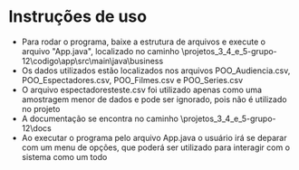 # Instruções de uso

- Para rodar o programa, baixe a estrutura de arquivos e execute o arquivo "App.java", localizado no caminho \projetos_3_4_e_5-grupo-12\codigo\app\src\main\java\business
- Os dados utilizados estão localizados nos arquivos POO_Audiencia.csv, POO_Espectadores.csv, POO_Filmes.csv e POO_Series.csv
- O arquivo espectadoresteste.csv foi utilizado apenas como uma amostragem menor de dados e pode ser ignorado, pois não é utilizado no projeto
- A documentação se encontra no caminho \projetos_3_4_e_5-grupo-12\docs
- Ao executar o programa pelo arquivo App.java o usuário irá se deparar com um menu de opções, que poderá ser utilizado para interagir com o sistema como um todo


